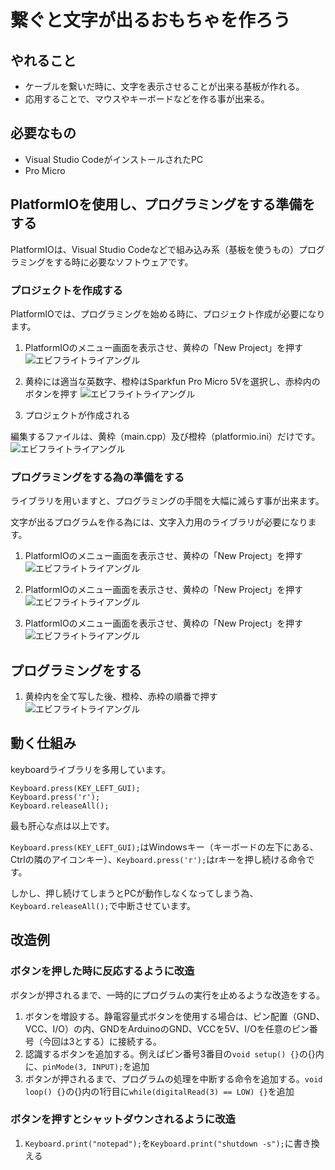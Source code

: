 # 繋ぐと文字が出るおもちゃを作ろう

## やれること

  * ケーブルを繋いだ時に、文字を表示させることが出来る基板が作れる。
  * 応用することで、マウスやキーボードなどを作る事が出来る。

## 必要なもの

  * Visual Studio CodeがインストールされたPC
  * Pro Micro

## PlatformIOを使用し、プログラミングをする準備をする

PlatformIOは、Visual Studio Codeなどで組み込み系（基板を使うもの）プログラミングをする時に必要なソフトウェアです。


### プロジェクトを作成する

PlatformIOでは、プログラミングを始める時に、プロジェクト作成が必要になります。

1. PlatformIOのメニュー画面を表示させ、黄枠の「New Project」を押す
![エビフライトライアングル](img/ArduinoTutorial4.png "サンプル")

2. 黄枠には適当な英数字、橙枠はSparkfun Pro Micro 5Vを選択し、赤枠内のボタンを押す
![エビフライトライアングル](img/ArduinoTutorial5.png "サンプル")

3. プロジェクトが作成される

編集するファイルは、黄枠（main.cpp）及び橙枠（platformio.ini）だけです。
![エビフライトライアングル](img/ArduinoTutorial6.png "サンプル")


### プログラミングをする為の準備をする

ライブラリを用いますと、プログラミングの手間を大幅に減らす事が出来ます。

文字が出るプログラムを作る為には、文字入力用のライブラリが必要になります。



1. PlatformIOのメニュー画面を表示させ、黄枠の「New Project」を押す
![エビフライトライアングル](img/ArduinoTutorial7.png "サンプル")

2. PlatformIOのメニュー画面を表示させ、黄枠の「New Project」を押す
![エビフライトライアングル](img/ArduinoTutorial8.png "サンプル")

3. PlatformIOのメニュー画面を表示させ、黄枠の「New Project」を押す
![エビフライトライアングル](img/ArduinoTutorial9.png "サンプル")


## プログラミングをする

1. 黄枠内を全て写した後、橙枠、赤枠の順番で押す
![エビフライトライアングル](img/ArduinoTutorial10.png "サンプル")



## 動く仕組み

keyboardライブラリを多用しています。

```
Keyboard.press(KEY_LEFT_GUI);
Keyboard.press('r');
Keyboard.releaseAll();
```

最も肝心な点は以上です。

`Keyboard.press(KEY_LEFT_GUI);`はWindowsキー（キーボードの左下にある、Ctrlの隣のアイコンキー）、`Keyboard.press('r');`はrキーを押し続ける命令です。

しかし、押し続けてしまうとPCが動作しなくなってしまう為、`Keyboard.releaseAll();`で中断させています。


## 改造例

### ボタンを押した時に反応するように改造

ボタンが押されるまで、一時的にプログラムの実行を止めるような改造をする。

  1. ボタンを増設する。静電容量式ボタンを使用する場合は、ピン配置（GND、VCC、I/O）の内、GNDをArduinoのGND、VCCを5V、I/Oを任意のピン番号（今回は3とする）に接続する。
  2. 認識するボタンを追加する。例えばピン番号3番目の`void setup() {}`の{}内に、`pinMode(3, INPUT);`を追加
  3. ボタンが押されるまで、プログラムの処理を中断する命令を追加する。`void loop() {}`の{}内の1行目に`while(digitalRead(3) == LOW) {}`を追加


### ボタンを押すとシャットダウンされるように改造

  1. `Keyboard.print("notepad");`を`Keyboard.print("shutdown -s");`に書き換える